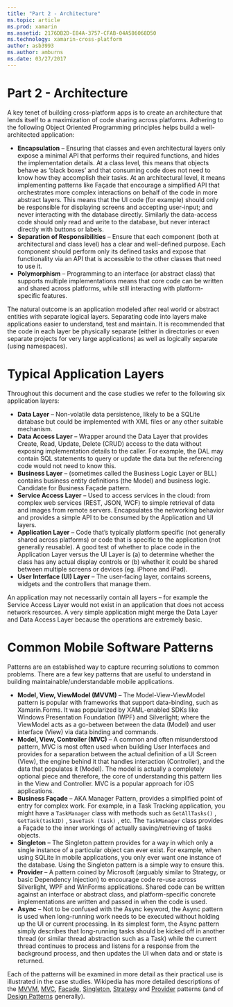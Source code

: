 ```yaml
---
title: "Part 2 - Architecture"
ms.topic: article
ms.prod: xamarin
ms.assetid: 2176DB2D-E84A-3757-CFAB-04A586068D50
ms.technology: xamarin-cross-platform
author: asb3993
ms.author: amburns
ms.date: 03/27/2017
---
```


# Part 2 - Architecture

A key tenet of building cross-platform apps is to create an architecture
that lends itself to a maximization of code sharing across platforms. Adhering
to the following Object Oriented Programming principles helps build a
well-architected application:

-   **Encapsulation** – Ensuring that classes and even architectural layers only expose a minimal API that performs their required functions, and hides the implementation details. At a class level, this means that objects behave as ‘black boxes’ and that consuming code does not need to know how they accomplish their tasks. At an architectural level, it means implementing patterns like Façade that encourage a simplified API that orchestrates more complex interactions on behalf of the code in more abstract layers. This means that the UI code (for example) should only be responsible for displaying screens and accepting user-input; and never interacting with the database directly. Similarly the data-access code should only read and write to the database, but never interact directly with buttons or labels.
-   **Separation of Responsibilities** – Ensure that each component (both at architectural and class level) has a clear and well-defined purpose. Each component should perform only its defined tasks and expose that functionality via an API that is accessible to the other classes that need to use it.
-   **Polymorphism** – Programming to an interface (or abstract class) that supports multiple implementations means that core code can be written and shared across platforms, while still interacting with platform-specific features.


The natural outcome is an application modeled after real world or abstract
entities with separate logical layers. Separating code into layers make
applications easier to understand, test and maintain. It is recommended that the
code in each layer be physically separate (either in directories or even
separate projects for very large applications) as well as logically separate
(using namespaces).

 <a name="Typical_Application_Layers" />


# Typical Application Layers

Throughout this document and the case studies we refer to the following six
application layers:

-   **Data Layer** – Non-volatile data persistence, likely to be a SQLite database but could be implemented with XML files or any other suitable mechanism.
-   **Data Access Layer** – Wrapper around the Data Layer that provides Create, Read, Update, Delete (CRUD) access to the data without exposing implementation details to the caller. For example, the DAL may contain SQL statements to query or update the data but the referencing code would not need to know this.
-   **Business Layer** – (sometimes called the Business Logic Layer or BLL) contains business entity definitions (the Model) and business logic. Candidate for Business Façade pattern.
-   **Service Access Layer** – Used to access services in the cloud: from complex web services (REST, JSON, WCF) to simple retrieval of data and images from remote servers. Encapsulates the networking behavior and provides a simple API to be consumed by the Application and UI layers.
-   **Application Layer** – Code that’s typically platform specific (not generally shared across platforms) or code that is specific to the application (not generally reusable). A good test of whether to place code in the Application Layer versus the UI Layer is (a) to determine whether the class has any actual display controls or (b) whether it could be shared between multiple screens or devices (eg. iPhone and iPad).
-   **User Interface (UI) Layer** – The user-facing layer, contains screens, widgets and the controllers that manage them.


An application may not necessarily contain all layers – for example the
Service Access Layer would not exist in an application that does not access
network resources. A very simple application might merge the Data Layer and Data
Access Layer because the operations are extremely basic.

 <a name="Common_Mobile_Software_Patterns" />


# Common Mobile Software Patterns

Patterns are an established way to capture recurring solutions to common
problems. There are a few key patterns that are useful to understand in building
maintainable/understandable mobile applications.

-   **Model, View, ViewModel (MVVM)** – The Model-View-ViewModel pattern is popular with frameworks that support data-binding, such as Xamarin.Forms. It was popularized by XAML-enabled SDKs like Windows Presentation Foundation (WPF) and Silverlight; where the ViewModel acts as a go-between between the data (Model) and user interface (View) via data binding and commands.
-   **Model, View, Controller (MVC)** – A common and often misunderstood pattern, MVC is most often used when building User Interfaces and provides for a separation between the actual definition of a UI Screen (View), the engine behind it that handles interaction (Controller), and the data that populates it (Model). The model is actually a completely optional piece and therefore, the core of understanding this pattern lies in the View and Controller. MVC is a popular approach for iOS applications.
-   **Business Façade** – AKA Manager Pattern, provides a simplified point of entry for complex work. For example, in a Task Tracking application, you might have a  `TaskManager` class with methods such as  `GetAllTasks()` ,  `GetTask(taskID)` ,  `SaveTask (task)` , etc. The  `TaskManager` class provides a Façade to the inner workings of actually saving/retrieving of tasks objects.
-   **Singleton** – The Singleton pattern provides for a way in which only a single instance of a particular object can ever exist. For example, when using SQLite in mobile applications, you only ever want one instance of the database. Using the Singleton pattern is a simple way to ensure this.
-   **Provider** – A pattern coined by Microsoft (arguably similar to Strategy, or basic Dependency Injection) to encourage code re-use across Silverlight, WPF and WinForms applications. Shared code can be written against an interface or abstract class, and platform-specific concrete implementations are written and passed in when the code is used.
-   **Async** – Not to be confused with the Async keyword, the Async pattern is used when long-running work needs to be executed without holding up the UI or current processing. In its simplest form, the Async pattern simply describes that long-running tasks should be kicked off in another thread (or similar thread abstraction such as a Task) while the current thread continues to process and listens for a response from the background process, and then updates the UI when data and or state is returned.


Each of the patterns will be examined in more detail as their practical use
is illustrated in the case studies. Wikipedia has more detailed descriptions of
the [MVVM](https://en.wikipedia.org/wiki/Model–view–viewmodel),
[MVC](https://en.wikipedia.org/wiki/Model–view–controller),
[Facade](http://en.wikipedia.org/wiki/Facade_pattern), [Singleton](http://en.wikipedia.org/wiki/Singleton_pattern), [Strategy](http://en.wikipedia.org/wiki/Strategy_pattern) and [Provider](http://en.wikipedia.org/wiki/Provider_model) patterns (and of [Design Patterns](http://en.wikipedia.org/wiki/Design_Patterns) generally).
